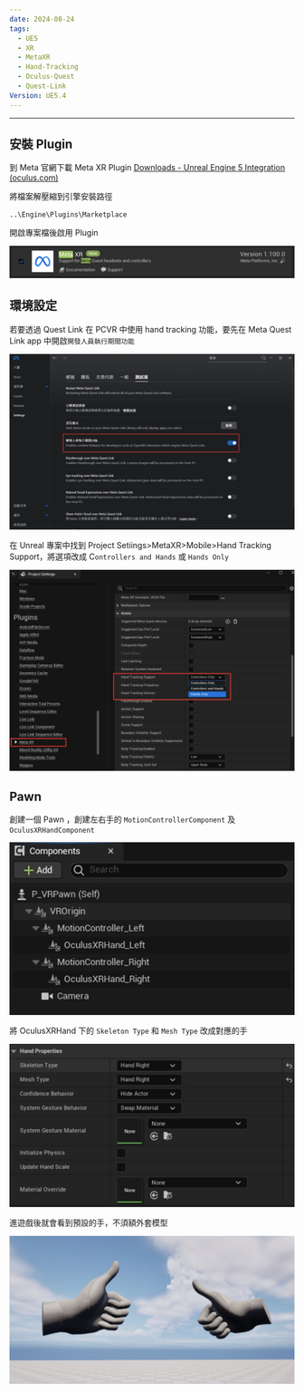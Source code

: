 ```yaml
---
date: 2024-08-24
tags:
  - UE5
  - XR
  - MetaXR
  - Hand-Tracking
  - Oculus-Quest
  - Quest-Link
Version: UE5.4
---
```

---
## 安裝 Plugin
到 Meta 官網下載 Meta XR Plugin
 [Downloads - Unreal Engine 5 Integration (oculus.com)](https://developer.oculus.com/downloads/package/unreal-engine-5-integration/)

將檔案解壓縮到引擎安裝路徑
```
..\Engine\Plugins\Marketplace
```

開啟專案檔後啟用 Plugin

![screenshot 2024-08-27 at 6.26.39 PM](https://raw.githubusercontent.com/agin0634/DuriShen_DevNote/main/_Archives/Images/screenshot%202024-08-27%20at%206.26.39%20PM.jpg)
<br>
## 環境設定
若要透過 Quest Link 在 PCVR 中使用 hand tracking 功能，要先在 Meta Quest Link app 中開啟`開發人員執行期間功能`

![screenshot 2024-08-27 at 6.29.15 PM](https://raw.githubusercontent.com/agin0634/DuriShen_DevNote/main/_Archives/Images/screenshot%202024-08-27%20at%206.29.15%20PM.jpg)

在 Unreal 專案中找到 Project Setiings>MetaXR>Mobile>Hand Tracking Support，將選項改成 C`ontrollers and Hands` 或 `Hands Only`

![screenshot 2024-08-27 at 6.30.11 PM](https://raw.githubusercontent.com/agin0634/DuriShen_DevNote/main/_Archives/Images/screenshot%202024-08-27%20at%206.30.11%20PM.jpg)
<br>
## Pawn
創建一個 Pawn ，創建左右手的 `MotionControllerComponent` 及 `OculusXRHandComponent`

![screenshot 2024-08-28 at 12.05.49 PM | 500](https://raw.githubusercontent.com/agin0634/DuriShen_DevNote/main/_Archives/Images/screenshot%202024-08-28%20at%2012.05.49%20PM.jpg)

將 OculusXRHand 下的 `Skeleton Type` 和 `Mesh Type` 改成對應的手

![screenshot 2024-08-28 at 12.07.09 PM](https://raw.githubusercontent.com/agin0634/DuriShen_DevNote/main/_Archives/Images/screenshot%202024-08-28%20at%2012.07.09%20PM.jpg)

進遊戲後就會看到預設的手，不須額外套模型

![screenshot 2024-08-28 at 12.07.51 PM](https://raw.githubusercontent.com/agin0634/DuriShen_DevNote/main/_Archives/Images/screenshot%202024-08-28%20at%2012.07.51%20PM.jpg)